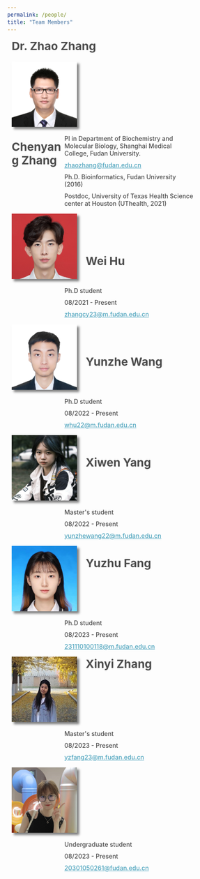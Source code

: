 ```yaml
---
permalink: /people/
title: "Team Members"
---
```


<div>
    <div style="width: 100%;font-weight: 700;color: #4c4c4c;font-size: 26px;margin: 10px;">Dr. Zhao Zhang</div>
    <div style="float: left;margin-right: 10px;">
        <img src="/images/zz.jpg" width="150px" height="150px" style="box-shadow: 5px 5px 5px rgba(0,0,0,.5);margin: 10px;">
    </div>
    <div style="float: right;display: flex;flex-wrap: wrap;width: 75%;justify-content: space-between;">
        <div style="width: 80%;font-weight: 500;color: #4c4c4c;font-size: 14px;margin: 5px;">PI in Department of Biochemistry and Molecular Biology, Shanghai Medical College, Fudan University.</div>
        <div style="width: 80%;font-weight: 500;color: #4c4c4c;font-size: 14px;margin: 5px;"><a href="mailto:zhaozhang@fudan.edu.cn" style="text-decoration:underline;color:#50A5BE;">zhaozhang@fudan.edu.cn</a></div>
        <div style="width: 80%;font-weight: 500;color: #4c4c4c;font-size: 14px;margin: 5px;">Ph.D. Bioinformatics, Fudan University (2016)</div>
        <div style="width: 80%;font-weight: 500;color: #4c4c4c;font-size: 14px;margin: 5px;">Postdoc, University of Texas Health Science center at Houston (UThealth, 2021)</div>
    </div>
    <div style="margin-bottom: 200px;"></div>
</div>

<div>
    <div style="width: 100%;font-weight: 700;color: #4c4c4c;font-size: 26px;margin: 10px;">Chenyang Zhang</div>
    <div style="float: left;margin-right: 10px;">
        <img src="/images/cyz.jpg" width="150px" height="150px" style="box-shadow: 5px 5px 5px rgba(0,0,0,.5);margin: 10px;">
    </div>
    <div style="float: right;display: flex;flex-wrap: wrap;width: 75%;justify-content: space-between;">
        <div style="width: 80%;font-weight: 500;color: #4c4c4c;font-size: 14px;margin: 5px;">Ph.D student</div>
        <div style="width: 80%;font-weight: 500;color: #4c4c4c;font-size: 14px;margin: 5px;">08/2021 - Present</div>
        <div style="width: 80%;font-weight: 500;color: #4c4c4c;font-size: 14px;margin: 5px;"><a href="mailto:zhangcy23@m.fudan.edu.cn" style="text-decoration:underline;color:#50A5BE;">zhangcy23@m.fudan.edu.cn</a></div>
    </div>
    <div style="margin-bottom: 200px;"></div>
</div>

<div>
    <div style="width: 100%;font-weight: 700;color: #4c4c4c;font-size: 26px;margin: 10px;">Wei Hu</div>
    <div style="float: left;margin-right: 10px;">
        <img src="/images/wh.jpg" width="150px" height="150px" style="box-shadow: 5px 5px 5px rgba(0,0,0,.5);margin: 10px;">
    </div>
    <div style="float: right;display: flex;flex-wrap: wrap;width: 75%;justify-content: space-between;">
        <div style="width: 80%;font-weight: 500;color: #4c4c4c;font-size: 14px;margin: 5px;">Ph.D student</div>
        <div style="width: 80%;font-weight: 500;color: #4c4c4c;font-size: 14px;margin: 5px;">08/2022 - Present</div>
        <div style="width: 80%;font-weight: 500;color: #4c4c4c;font-size: 14px;margin: 5px;"><a href="mailto:whu22@m.fudan.edu.cn" style="text-decoration:underline;color:#50A5BE;">whu22@m.fudan.edu.cn</a></div>
    </div>
    <div style="margin-bottom: 200px;"></div>
</div>

<div>
    <div style="width: 100%;font-weight: 700;color: #4c4c4c;font-size: 26px;margin: 10px;">Yunzhe Wang</div>
    <div style="float: left;margin-right: 10px;">
        <img src="/images/yzw.jpg" width="150px" height="150px" style="box-shadow: 5px 5px 5px rgba(0,0,0,.5);margin: 10px;">
    </div>
    <div style="float: right;display: flex;flex-wrap: wrap;width: 75%;justify-content: space-between;">
        <div style="width: 80%;font-weight: 500;color: #4c4c4c;font-size: 14px;margin: 5px;">Master's student</div>
        <div style="width: 80%;font-weight: 500;color: #4c4c4c;font-size: 14px;margin: 5px;">08/2022 - Present</div>
        <div style="width: 80%;font-weight: 500;color: #4c4c4c;font-size: 14px;margin: 5px;"><a href="mailto:yunzhewang22@m.fudan.edu.cn" style="text-decoration:underline;color:#50A5BE;">yunzhewang22@m.fudan.edu.cn</a></div>
    </div>
    <div style="margin-bottom: 200px;"></div>
</div>

<div>
    <div style="width: 100%;font-weight: 700;color: #4c4c4c;font-size: 26px;margin: 10px;">Xiwen Yang</div>
    <div style="float: left;margin-right: 10px;">
        <img src="/images/xwy.jpg" width="150px" height="150px" style="box-shadow: 5px 5px 5px rgba(0,0,0,.5);margin: 10px;">
    </div>
    <div style="float: right;display: flex;flex-wrap: wrap;width: 75%;justify-content: space-between;">
        <div style="width: 80%;font-weight: 500;color: #4c4c4c;font-size: 14px;margin: 5px;">Ph.D student</div>
        <div style="width: 80%;font-weight: 500;color: #4c4c4c;font-size: 14px;margin: 5px;">08/2023 - Present</div>
        <div style="width: 80%;font-weight: 500;color: #4c4c4c;font-size: 14px;margin: 5px;"><a href="mailto:231110100118@m.fudan.edu.cn" style="text-decoration:underline;color:#50A5BE;">231110100118@m.fudan.edu.cn</a></div>
    </div>
    <div style="margin-bottom: 200px;"></div>
</div>

<div>
    <div style="width: 100%;font-weight: 700;color: #4c4c4c;font-size: 26px;margin: 10px;">Yuzhu Fang</div>
    <div style="float: left;margin-right: 10px;">
        <img src="/images/yzf.jpg" width="150px" height="150px" style="box-shadow: 5px 5px 5px rgba(0,0,0,.5);margin: 10px;">
    </div>
    <div style="float: right;display: flex;flex-wrap: wrap;width: 75%;justify-content: space-between;">
        <div style="width: 80%;font-weight: 500;color: #4c4c4c;font-size: 14px;margin: 5px;">Master's student</div>
        <div style="width: 80%;font-weight: 500;color: #4c4c4c;font-size: 14px;margin: 5px;">08/2023 - Present</div>
        <div style="width: 80%;font-weight: 500;color: #4c4c4c;font-size: 14px;margin: 5px;"><a href="mailto:yzfang23@m.fudan.edu.cn" style="text-decoration:underline;color:#50A5BE;">yzfang23@m.fudan.edu.cn</a></div>
    </div>
    <div style="margin-bottom: 200px;"></div>
</div>

<div>
    <div style="width: 100%;font-weight: 700;color: #4c4c4c;font-size: 26px;margin: 10px;">Xinyi Zhang</div>
    <div style="float: left;margin-right: 10px;">
        <img src="/images/xyz.jpg" width="150px" height="150px" style="box-shadow: 5px 5px 5px rgba(0,0,0,.5);margin: 10px;">
    </div>
    <div style="float: right;display: flex;flex-wrap: wrap;width: 75%;justify-content: space-between;">
        <div style="width: 80%;font-weight: 500;color: #4c4c4c;font-size: 14px;margin: 5px;">Undergraduate student</div>
        <div style="width: 80%;font-weight: 500;color: #4c4c4c;font-size: 14px;margin: 5px;">08/2023 - Present</div>
        <div style="width: 80%;font-weight: 500;color: #4c4c4c;font-size: 14px;margin: 5px;"><a href="mailto:20301050261@fudan.edu.cn" style="text-decoration:underline;color:#50A5BE;">20301050261@fudan.edu.cn</a></div>
    </div>
    <div style="margin-bottom: 200px;"></div>
</div>

